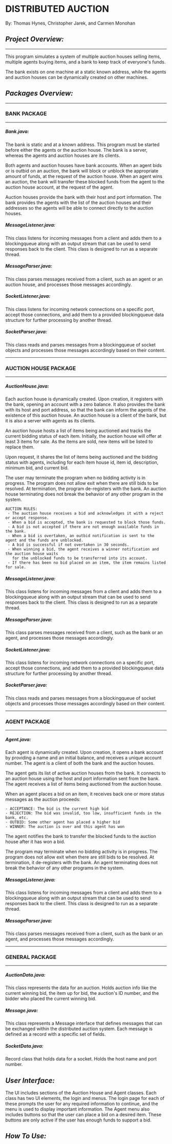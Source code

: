 # **DISTRIBUTED AUCTION**
By: Thomas Hynes, Christopher Jarek, and Carmen Monohan 

## _Project Overview:_

---
This program simulates a system of multiple auction houses selling items, 
multiple agents buying items, and a bank to keep track of everyone's funds. 

The bank exists on one machine at a static known address, while the agents 
and auction houses can be dynamically created on other machines. 

## _Packages Overview:_

---
### BANK PACKAGE
___
##### Bank.java:
The bank is static and at a known address. This program must be started before
either the agents or the auction house. The bank is a server, whereas the agents
and auction houses are its clients.

Both agents and auction houses have bank accounts. When an agent bids or is outbid
on an auction, the bank will block or unblock the appropriate amount of funds, at the 
request of the auction house. When an agent wins an auction, the bank will transfer these 
blocked funds from the agent to the auction house account, at the request of the agent.

Auction houses provide the bank with their host and port information. The bank provides the 
agents with the list of the auction houses and their addresses so the agents will be able 
to connect directly to the auction houses.

##### MessageListener.java:
This class listens for incoming messages from a client and adds them to a blockingqueue 
along with an output stream that can be used to send responses back to the client. This class
is designed to run as a separate thread. 
##### MessageParser.java:
This class parses messages received from a client, such as an agent or an auction house, and
processes those messages accordingly. 
##### SocketListener.java:
This class listens for incoming network connections on a specific port, accept those connections,
and add them to a provided blockingqueue data structure for further processing by another thread.
##### SocketParser.java:
This class reads and parses messages from a blockingqueue of socket objects and processes 
those messages accordingly based on their content.

---
### AUCTION HOUSE PACKAGE
___
##### AuctionHouse.java:
Each auction house is dynamically created. Upon creation, it registers with the bank, opening an 
account with a zero balance. It also provides the bank with its host and port address, so that the 
bank can inform the agents of the existence of this auction house. An auction house is a client of
the bank, but it is also a server with agents as its clients.

An auction house hosts a list of items being auctioned and tracks the current bidding status of each 
item. Initially, the auction house will offer at least 3 items for sale. As the items are sold, new 
items will be listed to replace them. 

Upon request, it shares the list of items being auctioned and the bidding status with agents, including
for each item house id, item id, description, minimum bid, and current bid.

The user may terminate the program when no bidding activity is in progress. The program does not allow
exit when there are still bids to be resolved. At termination, the program de-registers with the bank.
An auction house terminating does not break the behavior of any other program in the system. 

    AUCTION RULES:
     - The auction house receives a bid and acknowledges it with a reject or accept response. 
     - When a bid is accepted, the bank is requested to block those funds. 
     - A bid is not accepted if there are not enough available funds in the bank.
     - When a bid is overtaken, an outbid notification is sent to the agent and the funds are unblocked.
     - A bid is successful if not overtaken in 30 seconds.
     - When winning a bid, the agent receives a winner notification and the auction house waits 
       for the unblocked funds to be transferred into its account. 
     - If there has been no bid placed on an item, the item remains listed for sale. 

##### MessageListener.java:
This class listens for incoming messages from a client and adds them to a blockingqueue
along with an output stream that can be used to send responses back to the client. This class
is designed to run as a separate thread.
##### MessageParser.java:
This class parses messages received from a client, such as the bank or an agent, and
processes those messages accordingly.
##### SocketListener.java:
This class listens for incoming network connections on a specific port, accept those connections,
and add them to a provided blockingqueue data structure for further processing by another thread.
##### SocketParser.java:
This class reads and parses messages from a blockingqueue of socket objects and processes
those messages accordingly based on their content.

---
### AGENT PACKAGE
___
##### Agent.java:
Each agent is dynamically created. Upon creation, it opens a bank account by providing a name and an 
initial balance, and receives a unique account number. The agent is a client of both the bank and the 
auction houses. 

The agent gets its list of active auction houses from the bank. It connects to an auction house using 
the host and port information sent from the bank. The agent receives a list of items being auctioned 
from the auction house. 

When an agent places a bid on an item, it receives back one or more status messages as the auction proceeds:

    - ACCEPTANCE: The bid is the current high bid
    - REJECTION: The bid was invalid, too low, insufficient funds in the bank, etc.
    - OUTBID: Some other agent has placed a higher bid
    - WINNER: The auction is over and this agent has won

The agent notifies the bank to transfer the blocked funds to the auction house after it has won a bid. 

The program may terminate when no bidding activity is in progress. The program does not allow exit when
there are still bids to be resolved. At termination, it de-registers with the bank. An agent terminating
does not break the behavior of any other programs in the system. 

##### MessageListener.java:
This class listens for incoming messages from a client and adds them to a blockingqueue
along with an output stream that can be used to send responses back to the client. This class
is designed to run as a separate thread.
##### MessageParser.java:
This class parses messages received from a client, such as the bank or an agent, and
processes those messages accordingly.

---
### GENERAL PACKAGE
___
##### AuctionData.java:
This class represents the data for an auction. Holds auction info like the current winning bid,
the item up for bid, the auction's ID number, and the bidder who placed the current winning bid.
##### Message.java:
This class represents a Message interface that defines messages that can be exchanged within the 
distributed auction system. Each message is defined as a record with a specific set of fields.
##### SocketData.java:
Record class that holds data for a socket. Holds the host name and port number.


## _User Interface:_ 
The UI includes sections of the Auction House and Agent classes. Each class has two UI elements, the login and menus.
The login page for each of these prompts the user for any required information to continue, and the menu is used
to display important information.
The Agent menu also includes buttons so that the user can place a bid on a desired item. These buttons are only active
if the user has enough funds to support a bid.

## _How To Use:_


